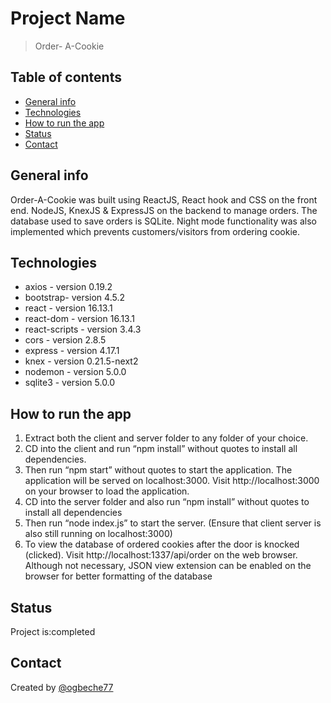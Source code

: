 # Project Name

> Order- A-Cookie

## Table of contents

- [General info](#general-info)
- [Technologies](#technologies)
- [How to run the app](#How-to-run-the-app)
- [Status](#staus)
- [Contact](#contact)

## General info

Order-A-Cookie was built using ReactJS, React hook and CSS on the front end. NodeJS, KnexJS & ExpressJS on the backend to manage orders. The database used to save orders is SQLite.
Night mode functionality was also implemented which prevents customers/visitors from ordering cookie.

## Technologies

- axios - version 0.19.2
- bootstrap- version 4.5.2
- react - version 16.13.1
- react-dom - version 16.13.1
- react-scripts - version 3.4.3
- cors - version 2.8.5
- express - version 4.17.1
- knex - version 0.21.5-next2
- nodemon - version 5.0.0
- sqlite3 - version 5.0.0

## How to run the app

1. Extract both the client and server folder to any folder of your choice.
2. CD into the client and run “npm install” without quotes to install all dependencies.
3. Then run “npm start” without quotes to start the application. The application will be served on localhost:3000. Visit http://localhost:3000 on your browser to load the application.
4. CD into the server folder and also run “npm install” without quotes to install all dependencies
5. Then run “node index.js” to start the server. (Ensure that client server is also still running on localhost:3000)
6. To view the database of ordered cookies after the door is knocked (clicked). Visit http://localhost:1337/api/order on the web browser.
   Although not necessary, JSON view extension can be enabled on the browser for better formatting of the database

## Status

Project is:completed

## Contact

Created by [@ogbeche77](https://github.com/ogbeche77)
